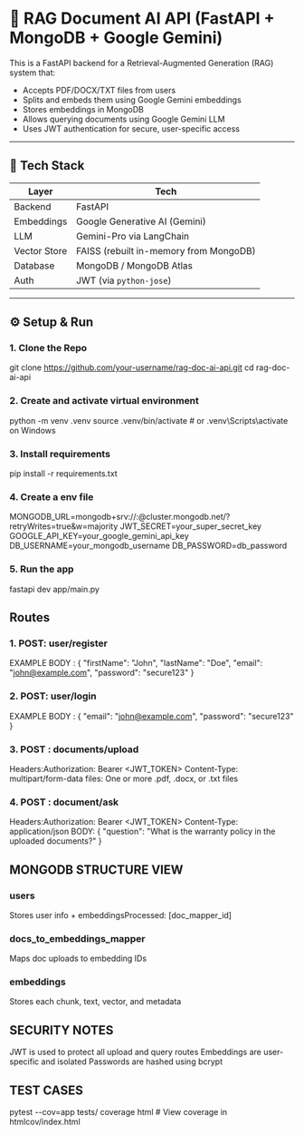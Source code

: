 # 🧠 RAG Document AI API (FastAPI + MongoDB + Google Gemini)

This is a FastAPI backend for a Retrieval-Augmented Generation (RAG) system that:
- Accepts PDF/DOCX/TXT files from users
- Splits and embeds them using Google Gemini embeddings
- Stores embeddings in MongoDB
- Allows querying documents using Google Gemini LLM
- Uses JWT authentication for secure, user-specific access

---

## 🚀 Tech Stack

| Layer           | Tech                                 |
|----------------|--------------------------------------|
| Backend         | FastAPI                              |
| Embeddings      | Google Generative AI (Gemini)        |
| LLM             | Gemini-Pro via LangChain             |
| Vector Store    | FAISS (rebuilt in-memory from MongoDB) |
| Database        | MongoDB / MongoDB Atlas              |
| Auth            | JWT (via `python-jose`)              |

---

## ⚙️ Setup & Run

### 1. Clone the Repo

git clone https://github.com/your-username/rag-doc-ai-api.git
cd rag-doc-ai-api

### 2. Create and activate virtual environment

python -m venv .venv
source .venv/bin/activate  # or .venv\Scripts\activate on Windows

### 3. Install requirements

pip install -r requirements.txt

### 4. Create a env file

MONGODB_URL=mongodb+srv://<username>:<password>@cluster.mongodb.net/?retryWrites=true&w=majority
JWT_SECRET=your_super_secret_key
GOOGLE_API_KEY=your_google_gemini_api_key
DB_USERNAME=your_mongodb_username
DB_PASSWORD=db_password

### 5. Run the app
fastapi dev app/main.py

## Routes

### 1. POST: user/register
EXAMPLE BODY : 
{
  "firstName": "John",
  "lastName": "Doe",
  "email": "john@example.com",
  "password": "secure123"
}

### 2. POST: user/login
EXAMPLE BODY :
{
  "email": "john@example.com",
  "password": "secure123"
}


### 3. POST : documents/upload

Headers:Authorization: Bearer <JWT_TOKEN>
Content-Type: multipart/form-data
files: One or more .pdf, .docx, or .txt files

### 4. POST : document/ask

Headers:Authorization: Bearer <JWT_TOKEN>
Content-Type: application/json
BODY: {
  "question": "What is the warranty policy in the uploaded documents?"
}

## MONGODB STRUCTURE VIEW

### users

Stores user info + embeddingsProcessed: [doc_mapper_id]

### docs_to_embeddings_mapper

Maps doc uploads to embedding IDs

### embeddings

Stores each chunk, text, vector, and metadata

## SECURITY NOTES

JWT is used to protect all upload and query routes
Embeddings are user-specific and isolated
Passwords are hashed using bcrypt

## TEST CASES
pytest --cov=app tests/
coverage html  # View coverage in htmlcov/index.html



